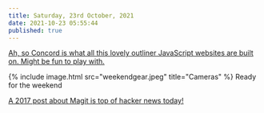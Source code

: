 ```yaml
---
title: Saturday, 23rd October, 2021
date: 2021-10-23 05:55:44
published: true
---
```


[Ah, so Concord is what all this lovely outliner JavaScript websites are built on. Might be fun to play with.](https://github.com/scripting/concord)

{% include image.html src="weekendgear.jpeg" title="Cameras" %}
Ready for the weekend

[A 2017 post about Magit is top of hacker news today!](https://news.ycombinator.com/item?id=28954058)